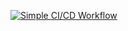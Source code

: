[![Simple CI/CD Workflow](https://github.com/fararahim/Lab2/actions/workflows/ci-cd.yml/badge.svg)](https://github.com/fararahim/Lab2/actions/workflows/ci-cd.yml)
